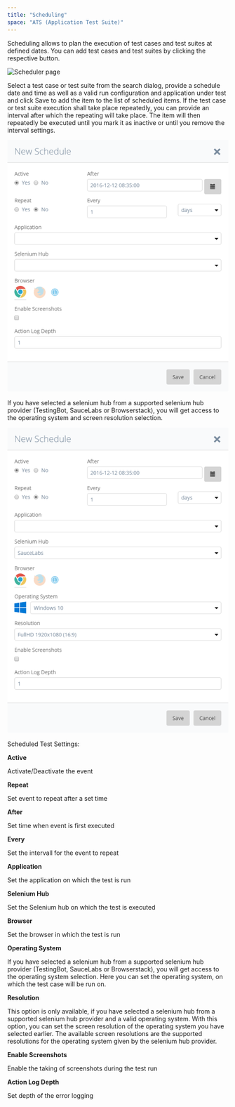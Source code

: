 ```yaml
---
title: "Scheduling"
space: "ATS (Application Test Suite)"
---
```

Scheduling allows to plan the execution of test cases and test suites at defined dates. You can add test cases and test suites by clicking the respective button.

![Scheduler page](attachments/20644062/21168214.png)

Select a test case or test suite from the search dialog, provide a schedule date and time as well as a valid run configuration and application under test and click Save to add the item to the list of scheduled items. If the test case or test suite execution shall take place repeatedly, you can provide an interval after which the repeating will take place. The item will then repeatedly be executed until you mark it as inactive or until you remove the interval settings.

![New schedule dialog](attachments/scheduling/newSchedule.png)

If you have selected a selenium hub from a supported selenium hub provider (TestingBot, SauceLabs or Browserstack), you will get access to the operating system and screen resolution selection.

![New schedule dialog with OS and resolution selection](attachments/scheduling/newScheduleWithOS.png)

Scheduled Test Settings:

**Active**

Activate/Deactivate the event

**Repeat**

Set event to repeat after a set time

**After**

Set time when event is first executed

**Every**

Set the intervall for the event to repeat

**Application**

Set the application on which the test is run

**Selenium Hub**

Set the Selenium hub on which the test is executed

**Browser**

Set the browser in which the test is run

**Operating System**

If you have selected a selenium hub from a supported selenium hub provider (TestingBot, SauceLabs or Browserstack), you will get access to the operating system selection. Here you can set the operating system, on which the test case will be run on.

**Resolution**

This option is only available, if you have selected a selenium hub from a supported selenium hub provider and a valid operating system. With this option, you can set the screen resolution of the operating system you have selected earlier. The available screen resolutions are the supported resolutions for the operating system given by the selenium hub provider.

**Enable Screenshots**

Enable the taking of screenshots during the test run

**Action Log Depth**

Set depth of the error logging
